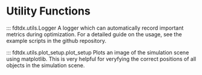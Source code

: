 
# Utility Functions
::: fdtdx.utils.Logger
A logger which can automatically record important metrics during optimization. For a detailed guide on the usage, see the example scripts in the github repository.

::: fdtdx.utils.plot_setup.plot_setup
Plots an image of the simulation scene using matplotlib. This is very helpful for veryfying the correct positions of all objects in the simulation scene.

